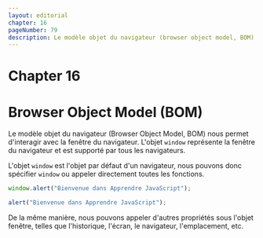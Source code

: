 ```yaml
---
layout: editorial
chapter: 16
pageNumber: 79
description: Le modèle objet du navigateur (browser object model, BOM) nous permet d'interagir avec la fenêtre du navigateur. Grâce à lui, on peut contrôler ou manipuler divers aspects du navigateur, tels que la fenêtre, les cadres, l'historique, l'emplacement, etc.
---
```


# Chapter 16

# Browser Object Model (BOM)

Le modèle objet du navigateur (Browser Object Model, BOM) nous permet d'interagir avec la fenêtre du navigateur. L'objet `window` représente la fenêtre du navigateur et est supporté par tous les navigateurs.

L'objet `window` est l'objet par défaut d'un navigateur, nous pouvons donc spécifier `window` ou appeler directement toutes les fonctions.

```javascript
window.alert("Bienvenue dans Apprendre JavaScript");

alert("Bienvenue dans Apprendre JavaScript");
```

De la même manière, nous pouvons appeler d'autres propriétés sous l'objet fenêtre, telles que l'historique, l'écran, le navigateur, l'emplacement, etc.
